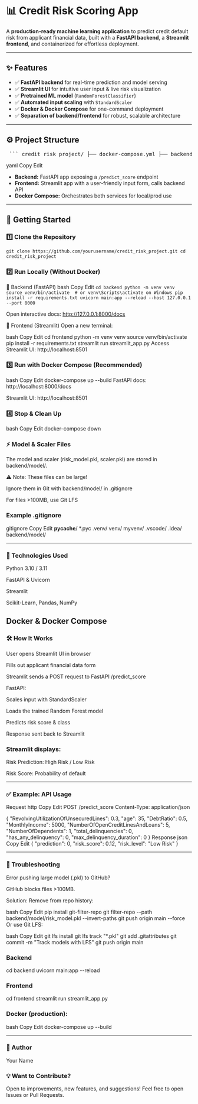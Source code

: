 # 📊 Credit Risk Scoring App

A **production-ready machine learning application** to predict credit default risk from applicant financial data, built with a **FastAPI backend**, a **Streamlit frontend**, and containerized for effortless deployment.

---

## ✨ Features

- ✅ **FastAPI backend** for real-time prediction and model serving
- ✅ **Streamlit UI** for intuitive user input & live risk visualization
- ✅ **Pretrained ML model** (`RandomForestClassifier`)
- ✅ **Automated input scaling** with `StandardScaler`
- ✅ **Docker & Docker Compose** for one-command deployment
- ✅ **Separation of backend/frontend** for robust, scalable architecture

---

## ⚙️ Project Structure

<pre> ``` credit_risk_project/ ├── docker-compose.yml ├── backend/ │ ├── main.py │ ├── schema.py │ ├── model/ │ │ ├── risk_model.pkl │ │ └── scaler.pkl │ ├── requirements.txt │ └── Dockerfile └── frontend/ ├── streamlit_app.py ├── requirements.txt └── Dockerfile ``` </pre>

yaml
Copy
Edit

- **Backend:** FastAPI app exposing a `/predict_score` endpoint
- **Frontend:** Streamlit app with a user-friendly input form, calls backend API
- **Docker Compose:** Orchestrates both services for local/prod use

---

## 🚀 Getting Started

### 1️⃣ Clone the Repository


`git clone https://github.com/yourusername/credit_risk_project.git
cd credit_risk_project`


### 2️⃣ Run Locally (Without Docker)
🧭 Backend (FastAPI)
bash
Copy
Edit
`cd backend
python -m venv venv
source venv/bin/activate  # or venv\Scripts\activate on Windows
pip install -r requirements.txt
uvicorn main:app --reload --host 127.0.0.1 --port 8000`

Open interactive docs: http://127.0.0.1:8000/docs

🧭 Frontend (Streamlit)
Open a new terminal:

bash
Copy
Edit
cd frontend
python -m venv venv
source venv/bin/activate
pip install -r requirements.txt
streamlit run streamlit_app.py
Access Streamlit UI: http://localhost:8501

### 3️⃣ Run with Docker Compose (Recommended)
bash
Copy
Edit
docker-compose up --build
FastAPI docs: http://localhost:8000/docs

Streamlit UI: http://localhost:8501

### 4️⃣ Stop & Clean Up
bash
Copy
Edit
docker-compose down
### ⚡️ Model & Scaler Files
The model and scaler (risk_model.pkl, scaler.pkl) are stored in backend/model/.

⚠️ Note: These files can be large!

Ignore them in Git with backend/model/ in .gitignore

For files >100MB, use Git LFS

### Example .gitignore
gitignore
Copy
Edit
__pycache__/
*.pyc
.venv/
venv/
myvenv/
.vscode/
.idea/
backend/model/

---

### 🧰 Technologies Used
Python 3.10 / 3.11

FastAPI & Uvicorn

Streamlit

Scikit-Learn, Pandas, NumPy

Docker & Docker Compose
---

### 🛠️ How It Works
User opens Streamlit UI in browser

Fills out applicant financial data form

Streamlit sends a POST request to FastAPI /predict_score

FastAPI:

Scales input with StandardScaler

Loads the trained Random Forest model

Predicts risk score & class

Response sent back to Streamlit

### Streamlit displays:

Risk Prediction: High Risk / Low Risk

Risk Score: Probability of default

---

### ✅ Example: API Usage
Request
http
Copy
Edit
POST /predict_score
Content-Type: application/json

{
  "RevolvingUtilizationOfUnsecuredLines": 0.3,
  "age": 35,
  "DebtRatio": 0.5,
  "MonthlyIncome": 5000,
  "NumberOfOpenCreditLinesAndLoans": 5,
  "NumberOfDependents": 1,
  "total_delinquencies": 0,
  "has_any_delinquency": 0,
  "max_delinquency_duration": 0
}
Response
json
Copy
Edit
{
  "prediction": 0,
  "risk_score": 0.12,
  "risk_level": "Low Risk"
}

---

### 🐞 Troubleshooting
Error pushing large model (.pkl) to GitHub?

GitHub blocks files >100MB.

Solution: Remove from repo history:

bash
Copy
Edit
pip install git-filter-repo
git filter-repo --path backend/model/risk_model.pkl --invert-paths
git push origin main --force
Or use Git LFS:

bash
Copy
Edit
git lfs install
git lfs track "*.pkl"
git add .gitattributes
git commit -m "Track models with LFS"
git push origin main


### Backend
cd backend
uvicorn main:app --reload

### Frontend
cd frontend
streamlit run streamlit_app.py


### Docker (production):
bash
Copy
Edit
docker-compose up --build

------
### 👤 Author
Your Name

### 💡 Want to Contribute?
Open to improvements, new features, and suggestions!
Feel free to open Issues or Pull Requests.

